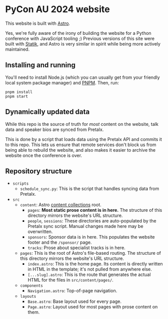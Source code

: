 # PyCon AU 2024 website

This website is built with [Astro](https://astro.build).

Yes, we're fully aware of the irony of building the website for a Python conference with JavaScript tooling ;) Previous versions of this site were built with [Statik](https://getstatik.com), and Astro is very similar in spirit while being more actively maintained.

## Installing and running

You'll need to install Node.js (which you can usually get from your friendly local system package manager) and [PNPM](https://pnpm.io/installation). Then, run:

```shell
pnpm install
pnpm start
```

## Dynamically updated data

While this repo is the source of truth for _most_ content on the website, talk data and speaker bios are synced from Pretalx.

This is done by a script that loads data using the Pretalx API and commits it to this repo. This lets us ensure that remote services don't block us from being able to rebuild the website, and also makes it easier to archive the website once the conference is over.

## Repository structure

- `scripts`
  - `schedule_sync.py`: This is the script that handles syncing data from Pretalx.
- `src`
  - `content`: Astro [content collections](https://docs.astro.build/en/guides/content-collections/) root.
    - `pages`: **Most static prose content is in here.** The structure of this directory mirrors the website's URL structure.
    - `people`, `sessions`: These directories are auto-populated by the Pretalx sync script. Manual changes made here may be overwritten.
    - `sponsors`: Sponsor data is in here. This populates the website footer and the `/sponsor/` page.
    - `tracks`: Prose about specialist tracks is in here.
  - `pages`: This is the root of Astro's file-based routing. The structure of this directory mirrors the website's URL structure.
    - `index.astro`: This is the home page. Its content is directly written in HTML in the template; it's not pulled from anywhere else.
    - `[...slug].astro`: This is the route that generates the actual HTML for the files in `src/content/pages/`.
  - `components`
    - `Navigation.astro`: Top-of-page navigation.
  - `layouts`
    - `Base.astro`: Base layout used for every page.
    - `Page.astro`: Layout used for most pages with prose content on them.
